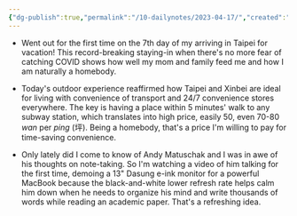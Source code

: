 ```yaml
---
{"dg-publish":true,"permalink":"/10-dailynotes/2023-04-17/","created":"","updated":""}
---
```


- Went out for the first time on the 7th day of my arriving in Taipei for vacation! This record-breaking staying-in when there's no more fear of catching COVID shows how well my mom and family feed me and how I am naturally a homebody.
- Today's outdoor experience reaffirmed how Taipei and Xinbei are ideal for living with convenience of transport and 24/7 convenience stores everywhere. The key is having a place within 5 minutes' walk to any subway station, which translates into high price, easily 50, even 70-80 *wan* per *ping* (坪). Being a homebody, that's a price I'm willing to pay for time-saving convenience.

- Only lately did I come to know of Andy Matuschak and I was in awe of his thoughts on note-taking. So I'm watching a video of him talking for the first time, demoing a 13" Dasung e-ink monitor for a powerful MacBook because the black-and-white lower refresh rate helps calm him down when he needs to organize his mind and write thousands of words while reading an academic paper. That's a refreshing idea.